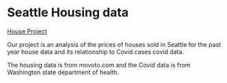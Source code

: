 # Seattle Housing data 

[House Project](https://tianningy.shinyapps.io/info201-group4-HouseData/)

Our project is an analysis of the prices of houses sold in Seattle for the past year house data and its relationship to Covid cases covid data.

The housing data is from movoto.com and the Covid data is from Washington state department of health.